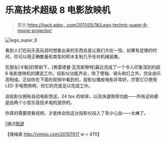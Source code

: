 # 乐高技术超级 8 电影放映机

> 原文:[https://hack aday . com/2011/05/18/Lego-technic-super-8-movie-projector/](https://hackaday.com/2011/05/18/lego-technic-super-8-movie-projector/)

![lego_super_8](../Images/0a9f2b5ff793a03c5aa5281fd96dee3d.png "lego_super_8")

看到人们在玩乐高玩具时想象出来的东西总是让我们大吃一惊。如果有足够的时间，你可以用正确数量和类型的积木复制几乎任何机械装置。

在朋友[卡勒]的帮助下，[弗雷德曼·瓦克斯穆特]最近完成了一个令人印象深刻的超 8 电影放映机的建造工作。投影仪功能齐全，除了卷轴、镜头和灯之外，完全由乐高制成。正如你在下面的视频中看到的，投影仪播放电影非常好，尽管它只使用 LED 手电筒照明，但它的亮度足以完成工作。

该投影仪拥有自动电影馈送，24 fps 的帧率，以及快速倒带功能——所有这些都是由两个小型乐高技术电机提供的。

你真的需要观看视频，才能体会到这台投影仪投入了多少心血——太棒了。

[通过[倒退](http://www.retrothing.com/2011/05/lego-super-8-movie-projector.html)

【维梅奥 http://vimeo.com/20107617 w = 470】